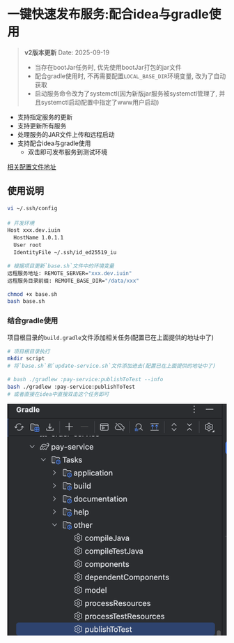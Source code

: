 # 一键快速发布服务:配合idea与gradle使用

> **v2版本更新**
> Date: 2025-09-19
>
> - 当存在bootJar任务时, 优先使用bootJar打包的jar文件
> - 配合gradle使用时, 不再需要配置`LOCAL_BASE_DIR`环境变量, 改为了自动获取
> - 启动服务命令改为了systemctl(因为新版jar服务被systemctl管理了, 并且systemctl启动配置中指定了www用户启动)

- 支持指定服务的更新
- 支持更新所有服务
- 处理服务的JAR文件上传和远程启动
- 支持配合idea与gradle使用
  - 双击即可发布服务到测试环境

[相关配置文件地址](https://github.com/183461750/doc-record/blob/main/docs/tools/terminal/publishScript/update-service/v2)

## 使用说明

```bash
vi ~/.ssh/config

# 开发环境
Host xxx.dev.iuin
  HostName 1.0.1.1
  User root
  IdentityFile ~/.ssh/id_ed25519_iu

```

```bash
# 根据项目更新`base.sh`文件中的环境变量
远程服务地址: REMOTE_SERVER="xxx.dev.iuin"
远程服务目录前缀: REMOTE_BASE_DIR="/data/xxx"
```

```bash
chmod +x base.sh
bash base.sh
```

### 结合gradle使用

项目根目录的`build.gradle`文件添加相关任务(配置已在上面提供的地址中了)

```bash
# 项目根目录执行
mkdir script
# 将`base.sh`和`update-service.sh`文件添加进去(配置已在上面提供的地址中了)
```

```bash
# bash ./gradlew :pay-service:publishToTest --info
bash ./gradlew :pay-service:publishToTest
# 或者直接在idea中直接双击这个任务即可
```

![gradle示例](https://github.com/183461750/doc-record/blob/main/docs/tools/terminal/publishScript/update-service/imgs/gradle-demo.png?raw=true)
